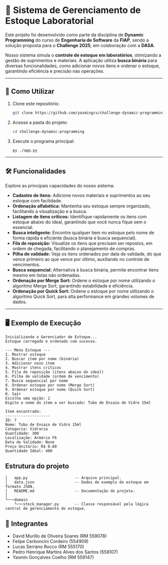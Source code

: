 # 🔬 Sistema de Gerenciamento de Estoque Laboratorial

Este projeto foi desenvolvido como parte da disciplina de **Dynamic Programming** do curso de **Engenharia de Software** da **FIAP**, sendo a solução proposta para o **Challenge 2025**, em colaboração com a **DASA**.

Nosso sistema simula o **controle de estoque em laboratórios**, otimizando a gestão de suprimentos e materiais. A aplicação utiliza **busca binária** para diversas funcionalidades, como adicionar novos itens e ordenar o estoque, garantindo eficiência e precisão nas operações.


---

## 🚀 Como Utilizar

1. Clone este repositório:

    ```bash
    git clone https://github.com/yasmingcv/challenge-dynamic-programming.git
    ```

2. Acesse a pasta do projeto:

    ```bash
    cd challenge-dynamic-programming
    ```

3. Execute o programa principal:

    ```bash
    py ./app.py
    ```

---

## 🛠️ Funcionalidades

Explore as principais capacidades do nosso sistema:


* **Cadastro de itens:** Adicione novos materiais e suprimentos ao seu estoque com facilidade.
* **Ordenação alfabética:** Mantenha seu estoque sempre organizado, facilitando a visualização e a busca.
* **Listagem de itens críticos:** Identifique rapidamente os itens com estoque abaixo do ideal, garantindo que você nunca fique sem o essencial.
* **Busca inteligente:** Encontre qualquer item no estoque pelo nome de forma rápida e eficiente (busca binária e busca sequencial).
* **Fila de reposição:** Visualize os itens que precisam ser repostos, em ordem de chegada, facilitando o planejamento de compras.
* **Pilha de validade:** Veja os itens ordenados por data de validade, do que vence primeiro ao que vence por último, auxiliando no controle de vencimentos.
* **Busca sequencial:** Alternativa à busca binária, permite encontrar itens mesmo em listas não ordenadas.
* **Ordenação por Merge Sort:** Ordene o estoque por nome utilizando o algoritmo Merge Sort, garantindo estabilidade e eficiência.
* **Ordenação por Quick Sort:** Ordene o estoque por nome utilizando o algoritmo Quick Sort, para alta performance em grandes volumes de dados.

---

## 🖥️ Exemplo de Execução

```text
Inicializando o Gerenciador de Estoque...
Estoque carregado e ordenado com sucesso.

--- Menu Estoque ---
1. Mostrar estoque
2. Buscar item por nome (binária)
3. Adicionar novo item
4. Mostrar itens críticos
5. Fila de reposição (itens abaixo do ideal)
6. Pilha de validade (ordem de vencimento)
7. Busca sequencial por nome
8. Ordenar estoque por nome (Merge Sort)
9. Ordenar estoque por nome (Quick Sort)
0. Sair
Escolha uma opção: 2
Digite o nome do item a ser buscado: Tubo de Ensaio de Vidro 15ml

Item encontrado:
--------------------
ID: 7
Nome: Tubo de Ensaio de Vidro 15ml
Categoria: Vidraria
Quantidade: 300
Localização: Armário F6
Data de Validade: None
Preço Unitário: R$ 0.60
Quantidade Ideal: 400

```

## Estrutura do projeto

```text
│   app.py                     -- Arquivo principal.
│   data.json                  -- Dados de exemplo do estoque em formato JSON.
│   README.md                  -- Documentação do projeto.
│
└───domain
    └───stock_manager.py       -- Classe responsável pela lógica central de gerenciamento do estoque.
```
## 👥 Integrantes

- David Murillo de Oliveira Soares (RM 559078)
- Felipe Cerboncini Cordeiro (554909)
- Lucas Serrano Rocco (RM 555170)
- Pedro Henrique Martins Alves dos Santos (558107)
- Yasmin Gonçalves Coelho (RM 559147)